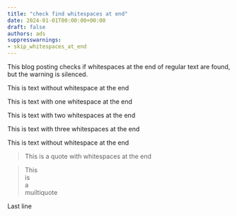 ```yaml
---
title: "check find whitespaces at end"
date: 2024-01-01T00:00:00+00:00
draft: false
authors: ads
suppresswarnings:
- skip_whitespaces_at_end
---
```


This blog posting checks if whitespaces at the end of regular text are found, but the warning is silenced.

<!--more-->

This is text without whitespace at the end

This is text with one whitespace at the end 

This is text with two whitespaces at the end  

This is text with three whitespaces at the end   

This is text without whitespace at the end

> This is a quote with whitespaces at the end  

> This  
> is  
> a  
> muiltiquote  

Last line
